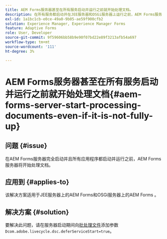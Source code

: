 ```yaml
---
title: AEM Forms服务器甚至在所有服务启动并运行之前就开始处理文档。
description: 在所有服务都启动并在JEE服务器和OSGi服务器上运行之前，AEM Forms服务器就开始处理文档。
exl-id: 1a1bc1cb-e0ce-49a0-9b05-ae59f900cfb2
solution: Experience Manager, Experience Manager Forms
feature: Adaptive Forms
role: User, Developer
source-git-commit: 9f59606bb58b9e90f07bd22e89f3213afb54a697
workflow-type: tm+mt
source-wordcount: '111'
ht-degree: 3%

---
```


# AEM Forms服务器甚至在所有服务启动并运行之前就开始处理文档{#aem-forms-server-start-processing-documents-even-if-it-is-not-fully-up}

## 问题 {#issue}

<!--When user restarts AEM Forms server, the current calling processes or services still continue such as rendering PDF documents and more. It causes the restart of the AEM Forms server to not startup correctly.-->

在AEM Forms服务器完全启动并且所有应用程序都启动并运行之前，AEM Forms服务器将开始处理文档。


## 应用到 {#applies-to}

该解决方案适用于JEE服务器上的AEM Forms和OSGi服务器上的AEM Forms 。

## 解决方案 {#solution}

要解决此问题，请在服务器启动期间向[批处理文件](https://experienceleague.adobe.com/docs/experience-manager-65/deploying/deploying/command-line-start-and-stop.html#windows-platform-start-bat-script-example)添加参数`Dcom.adobe.livecycle.dsc.deferServiceStart=true`。
